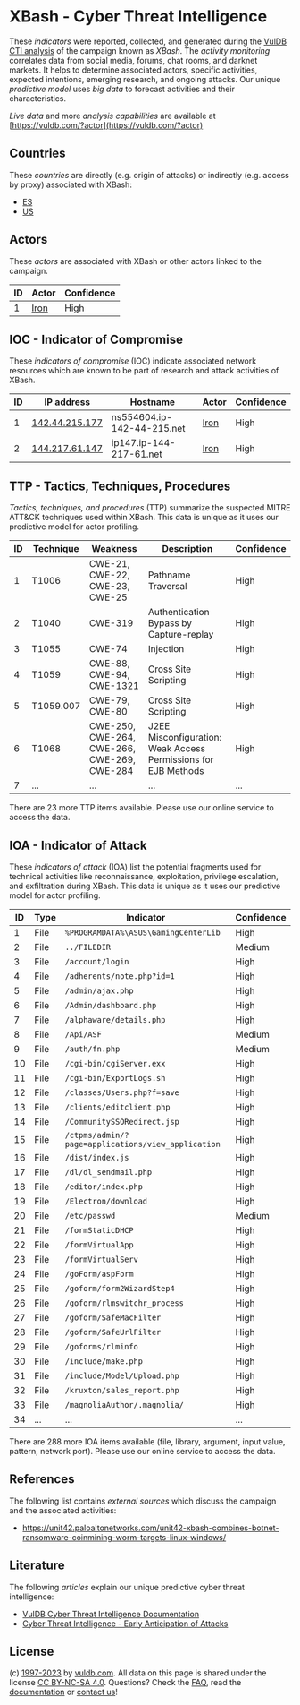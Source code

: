 # XBash - Cyber Threat Intelligence

These _indicators_ were reported, collected, and generated during the [VulDB CTI analysis](https://vuldb.com/?kb.cti) of the campaign known as _XBash_. The _activity monitoring_ correlates data from social media, forums, chat rooms, and darknet markets. It helps to determine associated actors, specific activities, expected intentions, emerging research, and ongoing attacks. Our unique _predictive model_ uses _big data_ to forecast activities and their characteristics.

_Live data_ and more _analysis capabilities_ are available at [https://vuldb.com/?actor](https://vuldb.com/?actor)

## Countries

These _countries_ are directly (e.g. origin of attacks) or indirectly (e.g. access by proxy) associated with XBash:

* [ES](https://vuldb.com/?country.es)
* [US](https://vuldb.com/?country.us)

## Actors

These _actors_ are associated with XBash or other actors linked to the campaign.

ID | Actor | Confidence
-- | ----- | ----------
1 | [Iron](https://vuldb.com/?actor.iron) | High

## IOC - Indicator of Compromise

These _indicators of compromise_ (IOC) indicate associated network resources which are known to be part of research and attack activities of XBash.

ID | IP address | Hostname | Actor | Confidence
-- | ---------- | -------- | ----- | ----------
1 | [142.44.215.177](https://vuldb.com/?ip.142.44.215.177) | ns554604.ip-142-44-215.net | [Iron](https://vuldb.com/?actor.iron) | High
2 | [144.217.61.147](https://vuldb.com/?ip.144.217.61.147) | ip147.ip-144-217-61.net | [Iron](https://vuldb.com/?actor.iron) | High

## TTP - Tactics, Techniques, Procedures

_Tactics, techniques, and procedures_ (TTP) summarize the suspected MITRE ATT&CK techniques used within XBash. This data is unique as it uses our predictive model for actor profiling.

ID | Technique | Weakness | Description | Confidence
-- | --------- | -------- | ----------- | ----------
1 | T1006 | CWE-21, CWE-22, CWE-23, CWE-25 | Pathname Traversal | High
2 | T1040 | CWE-319 | Authentication Bypass by Capture-replay | High
3 | T1055 | CWE-74 | Injection | High
4 | T1059 | CWE-88, CWE-94, CWE-1321 | Cross Site Scripting | High
5 | T1059.007 | CWE-79, CWE-80 | Cross Site Scripting | High
6 | T1068 | CWE-250, CWE-264, CWE-266, CWE-269, CWE-284 | J2EE Misconfiguration: Weak Access Permissions for EJB Methods | High
7 | ... | ... | ... | ...

There are 23 more TTP items available. Please use our online service to access the data.

## IOA - Indicator of Attack

These _indicators of attack_ (IOA) list the potential fragments used for technical activities like reconnaissance, exploitation, privilege escalation, and exfiltration during XBash. This data is unique as it uses our predictive model for actor profiling.

ID | Type | Indicator | Confidence
-- | ---- | --------- | ----------
1 | File | `%PROGRAMDATA%\ASUS\GamingCenterLib` | High
2 | File | `../FILEDIR` | Medium
3 | File | `/account/login` | High
4 | File | `/adherents/note.php?id=1` | High
5 | File | `/admin/ajax.php` | High
6 | File | `/Admin/dashboard.php` | High
7 | File | `/alphaware/details.php` | High
8 | File | `/Api/ASF` | Medium
9 | File | `/auth/fn.php` | Medium
10 | File | `/cgi-bin/cgiServer.exx` | High
11 | File | `/cgi-bin/ExportLogs.sh` | High
12 | File | `/classes/Users.php?f=save` | High
13 | File | `/clients/editclient.php` | High
14 | File | `/CommunitySSORedirect.jsp` | High
15 | File | `/ctpms/admin/?page=applications/view_application` | High
16 | File | `/dist/index.js` | High
17 | File | `/dl/dl_sendmail.php` | High
18 | File | `/editor/index.php` | High
19 | File | `/Electron/download` | High
20 | File | `/etc/passwd` | Medium
21 | File | `/formStaticDHCP` | High
22 | File | `/formVirtualApp` | High
23 | File | `/formVirtualServ` | High
24 | File | `/goForm/aspForm` | High
25 | File | `/goform/form2WizardStep4` | High
26 | File | `/goform/rlmswitchr_process` | High
27 | File | `/goform/SafeMacFilter` | High
28 | File | `/goform/SafeUrlFilter` | High
29 | File | `/goforms/rlminfo` | High
30 | File | `/include/make.php` | High
31 | File | `/include/Model/Upload.php` | High
32 | File | `/kruxton/sales_report.php` | High
33 | File | `/magnoliaAuthor/.magnolia/` | High
34 | ... | ... | ...

There are 288 more IOA items available (file, library, argument, input value, pattern, network port). Please use our online service to access the data.

## References

The following list contains _external sources_ which discuss the campaign and the associated activities:

* https://unit42.paloaltonetworks.com/unit42-xbash-combines-botnet-ransomware-coinmining-worm-targets-linux-windows/

## Literature

The following _articles_ explain our unique predictive cyber threat intelligence:

* [VulDB Cyber Threat Intelligence Documentation](https://vuldb.com/?kb.cti)
* [Cyber Threat Intelligence - Early Anticipation of Attacks](https://www.scip.ch/en/?labs.20201022)

## License

(c) [1997-2023](https://vuldb.com/?kb.changelog) by [vuldb.com](https://vuldb.com/?kb.about). All data on this page is shared under the license [CC BY-NC-SA 4.0](https://creativecommons.org/licenses/by-nc-sa/4.0/). Questions? Check the [FAQ](https://vuldb.com/?kb.faq), read the [documentation](https://vuldb.com/?kb) or [contact us](https://vuldb.com/?contact)!
